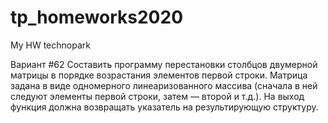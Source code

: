 # tp_homeworks2020
My HW technopark

Вариант #62
Составить программу перестановки столбцов двумерной матрицы в порядке
возрастания элементов первой строки. Матрица задана в виде одномерного 
линеаризованного массива (сначала в ней следуют элементы первой строки, 
затем — второй и т.д.). На выход функция должна возвращать указатель 
на результирующую структуру.
